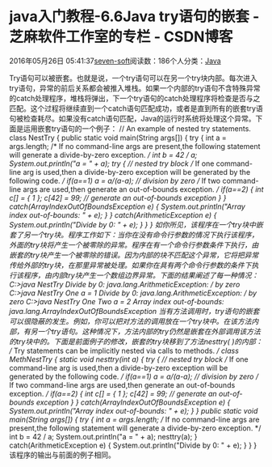 
# java入门教程-6.6Java try语句的嵌套 -  芝麻软件工作室的专栏 - CSDN博客


2016年05月26日 05:41:37[seven-soft](https://me.csdn.net/softn)阅读数：186个人分类：[Java																](https://blog.csdn.net/softn/article/category/6242590)



Try语句可以被嵌套。也就是说，一个try语句可以在另一个try块内部。每次进入try语句，异常的前后关系都会被推入堆栈。如果一个内部的try语句不含特殊异常的catch处理程序，堆栈将弹出，下一个try语句的catch处理程序将检查是否与之匹配。这个过程将继续直到一个catch语句匹配成功，或者是直到所有的嵌套try语句被检查耗尽。如果没有catch语句匹配，Java的运行时系统将处理这个异常。下面是运用嵌套try语句的一个例子：
// An example of nested try statements.
class NestTry {
public static void main(String args[]) {
try {
int a = args.length;
/* If no command-line args are present,the following statement will generate a divide-by-zero exception.
 */
int b = 42 / a;
System.out.println("a = " + a);
try { // nested try block
/* If one command-line arg is used,then a divide-by-zero exception will be generated by the following
 code. */
if(a==1) a = a/(a-a); // division by zero
/* If two command-line args are used,then generate an out-of-bounds exception. */
if(a==2) {
int c[] = { 1 };
c[42] = 99; // generate an out-of-bounds exception
}
} catch(ArrayIndexOutOfBoundsException e) {
System.out.println("Array index out-of-bounds: " + e);
}
} catch(ArithmeticException e) {
System.out.println("Divide by 0: " + e);
}
}
}
如你所见，该程序在一个try块中嵌套了另一个try块。程序工作如下：当你在没有命令行参数的情况下执行该程序，外面的try块将产生一个被零除的异常。程序在有一个命令行参数条件下执行，由嵌套的try块产生一个被零除的错误。因为内部的块不匹配这个异常，它将把异常传给外部的try块，在那里异常被处理。如果你在具有两个命令行参数的条件下执行该程序，由内部try块产生一个数组边界异常。下面的结果阐述了每一种情况：
C:\>java NestTry
Divide by 0: java.lang.ArithmeticException: / by zero
C:\>java NestTry One
a = 1
Divide by 0: java.lang.ArithmeticException: / by zero
C:\>java NestTry One Two
a = 2
Array index out-of-bounds: java.lang.ArrayIndexOutOfBoundsException
当有方法调用时，try语句的嵌套可以很隐蔽的发生。例如，你可以把对方法的调用放在一个try块中。在该方法内部，有另一个try语句。这种情况下，方法内部的try仍然是嵌套在外部调用该方法的try块中的。下面是前面例子的修改，嵌套的try块移到了方法nesttry(
 )的内部：
/* Try statements can be implicitly nested via calls to methods. */
class MethNestTry {
static void nesttry(int a) {
try { // nested try block
/* If one command-line arg is used,then a divide-by-zero exception will be generated by the following
 code. */
if(a==1) a = a/(a-a); // division by zero
/* If two command-line args are used,then generate an out-of-bounds exception. */
if(a==2) {
int c[] = { 1 };
c[42] = 99; // generate an out-of-bounds exception
}
} catch(ArrayIndexOutOfBoundsException e) {
System.out.println("Array index out-of-bounds: " + e);
}
}
public static void main(String args[]) {
try {
int a = args.length;
/* If no command-line args are present,the following statement will generate a divide-by-zero exception.
 */
int b = 42 / a;
System.out.println("a = " + a);
nesttry(a);
} catch(ArithmeticException e) {
System.out.println("Divide by 0: " + e);
}
}
}
该程序的输出与前面的例子相同。

